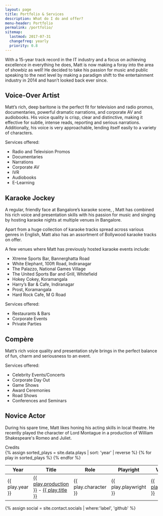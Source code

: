 ```yaml
---
layout: page
title: Portfolio & Services
description: What do I do and offer?
menu-header: Portfolio
permalink: /portfolio/
sitemap:
  lastmod: 2017-07-31
  changefreq: yearly
  priority: 0.8
---
```


With a 15-year track record in the IT industry and a focus on achieving excellence in everything he does, Matt is now making a foray into the area of showbiz as well! He decided to take his passion for music and public speaking to the next level by making a paradigm shift to the entertainment industry in 2014 and hasn’t looked back ever since. 
 

## Voice-Over Artist

Matt’s rich, deep baritone is the perfect fit for television and radio promos, documentaries, powerful dramatic narrations, and corporate AV and audiobooks. His voice quality is crisp, clear and distinctive, making it  effective for subtle, intense reads, reporting and serious narrations. Additionally, his voice is very approachable, lending itself easily to a variety of characters. 
 
Services offered:
 * Radio and Television Promos
 * Documentaries
 * Narrations
 * Corporate AV
 * IVR
 * Audiobooks
 * E-Learning
 
## Karaoke Jockey

A regular, friendly face at Bangalore’s karaoke scene, , Matt has combined his rich voice and presentation skills with his passion for music and singing by hosting karaoke nights  at multiple venues in Bangalore. 
 
Apart from a huge collection of karaoke tracks spread across various genres in English, Matt also  has an assortment of Bollywood karaoke tracks on offer. 
 
A few venues where Matt has previously hosted karaoke events include:
 * Xtreme Sports Bar, Bannerghatta Road
 * White Elephant, 100ft Road, Indiranagar
 * The Palazzo, National Games Village
 * The United Sports Bar and Grill, Whitefield
 * Hokey Cokey, Koramangala
 * Harry’s Bar & Cafe, Indiranagar
 * Prost, Koramangala
 * Hard Rock Cafe, M G Road

Services offered:
 * Restaurants & Bars
 * Corporate Events
 * Private Parties

## Compère

Matt’s rich voice quality and presentation style brings in the perfect balance of fun, charm and seriousness to an event.
 
Services offered:
 * Celebrity Events/Concerts
 * Corporate Day Out
 * Game Shows
 * Award Ceremonies
 * Road Shows
 * Conferences and Seminars

## Novice Actor
During his spare time, Matt likes honing his acting skills in local theatre. He recently played the character of Lord Montague in a production of William Shakespeare's Romeo and Juliet.

<div class="panel panel-default">
    <div class="panel-heading">Credits</div>
    <table class="table table-striped table-bordered">
        <thead class="thead-inverse">
            <tr>
                <th>Year</th>
                <th>Title</th>
                <th>Role</th>
                <th>Playright</th>
                <th>Venue</th>
            </tr>
        </thead>
        <tbody>
        {% assign sorted_plays = site.data.plays | sort: 'year' | reverse %}
        {% for play in sorted_plays %}
            <tr>
                <td>{{ play.year }}</td>
                <td><a href="{{ play.production_website }}" alt="{{ play.production }}" target="_blank" rel="noopener">{{ play.production }}</a> - <a href="{{ play.play_website }}" alt="{{ play.title }}" target="blank">{{ play.title }}</a></td>
                <td>{{ play.character }}</td>
                <td>{{ play.playwright }}</td>
                <td><a href="{{ play.venue_website }}" alt="{{ play.venue }}" target="_blank" rel="noopener">{{ play.venue }}</a></td>
            </tr>
        {% endfor %}
        </tbody>
    </table>
</div>

{% assign social = site.contact.socials | where:'label', 'github' %}